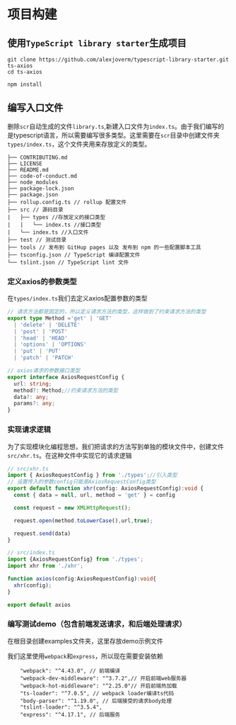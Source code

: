 # 项目构建

## 使用`TypeScript library starter`生成项目

```shell
git clone https://github.com/alexjoverm/typescript-library-starter.git ts-axios
cd ts-axios

npm install
```

 ## 编写入口文件

 删除`scr`自动生成的文件`library.ts`,新建入口文件为`index.ts`。由于我们编写的是typescript语言，所以需要编写很多类型。这里需要在`scr`目录中创建文件夹`types/index.ts`，这个文件夹用来存放定义的类型。

```shell
├── CONTRIBUTING.md
├── LICENSE 
├── README.md
├── code-of-conduct.md
├── node_modules
├── package-lock.json
├── package.json
├── rollup.config.ts // rollup 配置文件
├── src // 源码目录
|	├── types //存放定义的接口类型
|	|	└──	index.ts //接口类型
|	└── index.ts //入口文件
├── test // 测试目录
├── tools // 发布到 GitHup pages 以及 发布到 npm 的一些配置脚本工具
├── tsconfig.json // TypeScript 编译配置文件
└── tslint.json // TypeScript lint 文件
```

### 定义axios的参数类型

在`types/index.ts`我们去定义axios配置参数的类型

```typescript
// 请求方法都是固定的，所以定义请求方法的类型，这样做到了约束请求方法的类型
export type Method ='get' | 'GET'
  | 'delete' | 'DELETE'
  | 'post' | 'POST'
  | 'head' | 'HEAD'
  | 'options' | 'OPTIONS'
  | 'put' | 'PUT'
  | 'patch' | 'PATCH'

// axios请求的参数接口类型
export interface AxiosRequestConfig {
  url: string;
  method?: Method;//约束请求方法的类型
  data?: any;
  params?: any;
}
```

### 实现请求逻辑

为了实现模块化编程思想，我们把请求的方法写到单独的模块文件中，创建文件`src/xhr.ts`。在这种文件中实现它的请求逻辑

```typescript
// src/xhr.ts
import { AxiosRequestConfig } from './types';//引入类型
// 设置传入的参数config只能是AxiosRequestConfig类型
export default function xhr(config: AxiosRequestConfig):void {
  const { data = null, url, method = 'get' } = config

  const request = new XMLHttpRequest();

  request.open(method.toLowerCase(),url,true);

  request.send(data)
}

// src/index.ts
import {AxiosRequestConfig} from './types';
import xhr from './xhr';

function axios(config:AxiosRequestConfig):void{
  xhr(config);
}

export default axios
```

### 编写测试demo（包含前端发送请求，和后端处理请求）

在根目录创建examples文件夹，这里存放demo示例文件

我们这里使用`webpack`和`express`，所以现在需要安装依赖

```shell
    "webpack": "^4.43.0", // 前端编译
    "webpack-dev-middleware": "^3.7.2",// 开启前端web服务器
    "webpack-hot-middleware": "^2.25.0"// 开启前端热加载
    "ts-loader": "^7.0.5", // webpack loader编译ts代码
    "body-parser": "^1.19.0", // 后端接受的请求body处理
    "tslint-loader": "^3.5.4", 
    "express": "^4.17.1", // 后端服务
```

